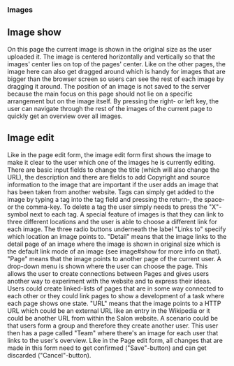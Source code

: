 ### Images

## Image show
On this page the current image is shown in the original size as the user uploaded it. The image is centered horizontally and vertically so that the images' center lies on top of the pages' center. Like on the other pages, the image here can also get dragged around which is handy for images that are bigger than the browser screen so users can see the rest of each image by dragging it around. The position of an image is not saved to the server because the main focus on this page should not lie on a specific arrangement but on the image itself.
By pressing the right- or left key, the user can navigate through the rest of the images of the current page to quickly get an overview over all images.

## Image edit
Like in the page edit form, the image edit form first shows the image to make it clear to the user which one of the images he is currently editing. There are basic input fields to change the title (which will also change the URL), the description and there are fields to add Copyright and source information to the image that are important if the user adds an image that has been taken from another website.
Tags can simply get added to the image by typing a tag into the tag field and pressing the return-, the space- or the comma-key. To delete a tag the user simply needs to press the "X"-symbol next to each tag.
A special feature of images is that they can link to three different locations and the user is able to choose a different link for each image. The three radio buttons underneath the label "Links to" specify which location an image points to.
"Detail" means that the image links to the detail page of an image where the image is shown in original size which is the default link mode of an image (see image#show for more info on that).
"Page" means that the image points to another page of the current user. A drop-down menu is shown where the user can choose the page. This allows the user to create connections between Pages and gives users another way to experiment with the website and to express their ideas. Users could create linked-lists of pages that are in some way connected to each other or they could link pages to show a development of a task where each page shows one state. 
"URL" means that the image points to a HTTP URL which could be an external URL like an entry in the Wikipedia or it could be another URL from within the Salon website. A scenario could be that users form a group and therefore they create another user. This user then has a page called "Team" where there's an image for each user that links to the user's overview.
Like in the Page edit form, all changes that are made in this form need to get confirmed ("Save"-button) and can get discarded ("Cancel"-button).